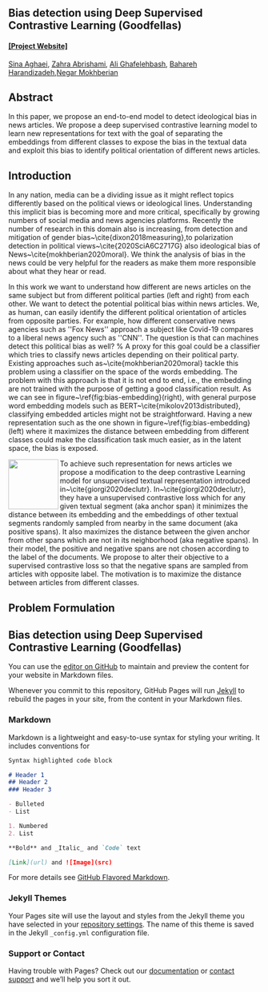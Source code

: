 ## Bias detection using Deep Supervised Contrastive Learning (Goodfellas)
#### [[Project Website]](https://ghafeleb.github.io/goodfellas/)


[Sina Aghaei](), [Zahra Abrishami](zabrisha@usc.edu), 
[Ali Ghafelehbash](ghafeleb@usc.edu), [Bahareh Harandizadeh](),[Negar Mokhberian]()


## Abstract
In this paper, we propose an end-to-end model to detect ideological bias in news articles. We propose a deep supervised contrastive learning model to learn new representations for text with the goal of separating the embeddings from different classes to expose the bias in the textual data and exploit this bias to identify political orientation of different news articles.

## Introduction

In any nation, media can be a dividing issue as it might reflect topics differently based on the political views or ideological lines. Understanding this implicit bias is becoming more and more critical, specifically by growing numbers of social media and news agencies platforms. Recently the number of research in this domain also is increasing, from detection and mitigation of gender bias~\cite{dixon2018measuring},to polarization detection in political views~\cite{2020SciA6C2717G} also ideological bias of News~\cite{mokhberian2020moral}. We think the analysis of bias in the news could be very helpful for the readers as make them more responsible about what they hear or read. 

In this work we want to understand how different are news articles on the same subject but from different political parties (left and right) from each other. We want to detect the potential political bias within news articles. We, as human, can easily identify the different political orientation of articles from opposite parties. For example, how different conservative news agencies such as ''Fox News'' approach a subject like Covid-19 compares to a liberal news agency such as ''CNN''. The question is that can machines detect this political bias as well?
%
A proxy for this goal could be a classifier which tries to classify news articles depending on their political party. Existing approaches such as~\cite{mokhberian2020moral} tackle this problem using a classifier on the space of the words embedding. The problem with this approach is that it is not end to end, i.e., the embedding are not trained with the purpose of getting a good classification result. As we can see in figure~\ref{fig:bias-embedding}(right), with general purpose word embedding models such as BERT~\cite{mikolov2013distributed}, classifying embedded articles might not be straightforward. Having a new representation such as the one shown in figure~\ref{fig:bias-embedding}(left) where it maximizes the distance between embedding from different classes could make the classification task much easier, as in the latent space, the bias is exposed.


<img align="left" width="100" src="https://github.com/ghafeleb/goodfellas/blob/main/docs/resources/bias.PNG">









To achieve such representation for news articles we propose a modification to the deep contrastive Learning model for unsupervised textual representation introduced in~\cite{giorgi2020declutr}. In~\cite{giorgi2020declutr}, they have a unsupervised contrastive loss which for any given textual segment (aka anchor span) it minimizes the distance between its embedding and the embeddings of other textual segments randomly sampled from nearby in the same document (aka positive spans). It also maximizes the distance between the given anchor from other spans which are not in its neighborhood (aka negative spans). In their model, the positive and negative spans are not chosen according to the label of the documents. We propose to alter their objective to a supervised contrastive loss so that the negative spans are sampled from articles with opposite label. The motivation is to maximize the distance between articles from different classes.



## Problem Formulation














## Bias detection using Deep Supervised Contrastive Learning (Goodfellas)

You can use the [editor on GitHub](https://github.com/ghafeleb/goodfellas.github.io/edit/gh-pages/index.md) to maintain and preview the content for your website in Markdown files.

Whenever you commit to this repository, GitHub Pages will run [Jekyll](https://jekyllrb.com/) to rebuild the pages in your site, from the content in your Markdown files.

### Markdown

Markdown is a lightweight and easy-to-use syntax for styling your writing. It includes conventions for

```markdown
Syntax highlighted code block

# Header 1
## Header 2
### Header 3

- Bulleted
- List

1. Numbered
2. List

**Bold** and _Italic_ and `Code` text

[Link](url) and ![Image](src)
```

For more details see [GitHub Flavored Markdown](https://guides.github.com/features/mastering-markdown/).

### Jekyll Themes

Your Pages site will use the layout and styles from the Jekyll theme you have selected in your [repository settings](https://github.com/ghafeleb/goodfellas.github.io/settings). The name of this theme is saved in the Jekyll `_config.yml` configuration file.

### Support or Contact

Having trouble with Pages? Check out our [documentation](https://docs.github.com/categories/github-pages-basics/) or [contact support](https://github.com/contact) and we’ll help you sort it out.
